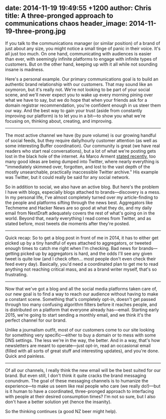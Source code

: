 date: 2014-11-19 19:49:55 +1200
author: Chris
title: A three-pronged approach to communications chaos
header_image: 2014-11-19-three-prong.jpg
----

<!-- excerpt -->

If you talk to the communications manager (or similar position) of a brand of just about any size, you might notice a small tinge of panic in their voice. It's all just too much. On one hand, communicating with audiences is easier than ever, with seemingly infinite platforms to engage with infinite types of customers. But on the other hand, keeping up with it all while not sounding insane is madness.

Here's a personal example. Our primary communications goal is to build an authentic brand relationship with our customers. That may sound like an oxymoron, but it's really not. We're not looking to be part of your social scene, and we'll never expect you to wake up every morning pining over what we have to say, but we do hope that when your friends ask for a domain registrar recommendation, you're confident enough in us steer them our way. And the best way to gain your trust (aside from constantly improving our platform) is to let you in a bit—to show you what we're focusing on, thinking about, creating, and improving.

<!-- /excerpt -->

***

The most active channel we have (by pure volume) is our growing handful of social feeds, but they require daily/hourly customer attention (as well as some interesting Buffer coordination). Our community is great (we have real readers who start real conversations), but a lot of what we're posting gets lost in the black hole of the internet. As Marco Arment [stated recently](http://www.marco.org/2014/11/01/short-form-blogging), too many good ideas are being dumped into Twitter, where nearly everything is "immediately skimmed over, forgotten, and lost to the vast depth of the mostly unsearchable, practically inaccessible Twitter archive." His example was Twitter, but it could really be said for any social network. 

So in addition to social, we also have an active blog. But here's the problem I have with blogs, especially blogs attached to brands—discovery is a mess. In my personal life, I've almost completely turned over my article-finding to the people and platforms sifting through the news best. Aggregators like Techmeme and Hacker News are so good at what they do, and my daily email from NextDraft adequately covers the rest of what's going on in the world. Beyond that, nearly everything I read comes from Twitter, and as stated before, most tweets die moments after they're posted.

***

Quick recap: So to get a blog post in front of me in 2014, it has to either get picked up by a tiny handful of eyes attached to aggregators, or tweeted enough times to catch me right when I'm checking. Bad news for brands—getting picked up by aggregators is hard, and the odds I'll see any given tweet is quite low (and I check often... most people don't even check their feed every day). Basically, you'd need a coordinated plan to get me to read anything not reaching critical mass, and as a brand writer myself, that's so frustrating.

***

Now that we've got a blog and all the social media platforms taken care of, our new goal is to find a way to reach our audience without having to make a constant scene. Something that's completely opt-in, doesn't get passed through too many confusing algorithm filters before it reaches people, and is distributed on a platform that everyone already has—email. Starting early 2015, we're going to start sending a monthly email, and we think it's the perfect channel for our brand. 

Unlike a journalism outfit, most of our customers come to our site looking for something very specific—either to buy a domain or to mess with some DNS settings. The less we're in the way, the better. And in a way, that's how newsletters are meant to operate—just opt-in, read an occasional email (filled with all sorts of great stuff and interesting updates), and you're done. Quick and painless.

***

Of all our channels, I really think the new email will be the best suited for our brand. But even still, I don't think it quite cracks the brand messaging conundrum. The goal of these messaging channels is to humanize the experience—to make us seem like real people who care (we really do!)—but is it human to have a coordinated, three-pronged approach to interfacing with people at their desired consumption times? I'm not so sure, but I also don't have a better solution yet (hence the insanity).

So the thinking continues (a good NZ beer might help).